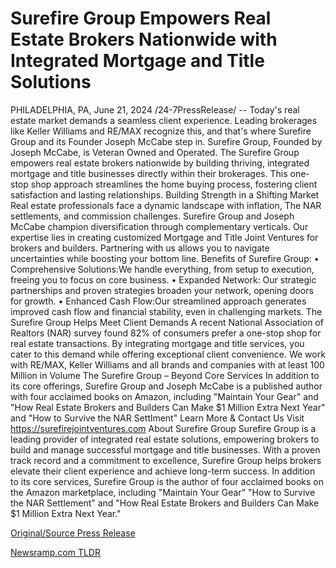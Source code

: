 # Surefire Group Empowers Real Estate Brokers Nationwide with Integrated Mortgage and Title Solutions

PHILADELPHIA, PA, June 21, 2024 /24-7PressRelease/ -- Today's real estate market demands a seamless client experience. Leading brokerages like Keller Williams and RE/MAX recognize this, and that's where Surefire Group and its Founder Joseph McCabe step in.  Surefire Group, Founded by Joseph McCabe, is Veteran Owned and Operated. The Surefire Group empowers real estate brokers nationwide by building thriving, integrated mortgage and title businesses directly within their brokerages. This one-stop shop approach streamlines the home buying process, fostering client satisfaction and lasting relationships.  Building Strength in a Shifting Market  Real estate professionals face a dynamic landscape with inflation, The NAR settlements, and commission challenges. Surefire Group and Joseph McCabe champion diversification through complementary verticals. Our expertise lies in creating customized Mortgage and Title Joint Ventures for brokers and builders. Partnering with us allows you to navigate uncertainties while boosting your bottom line.  Benefits of Surefire Group:  • Comprehensive Solutions:We handle everything, from setup to execution, freeing you to focus on core business. • Expanded Network: Our strategic partnerships and proven strategies broaden your network, opening doors for growth. • Enhanced Cash Flow:Our streamlined approach generates improved cash flow and financial stability, even in challenging markets.  The Surefire Group Helps Meet Client Demands  A recent National Association of Realtors (NAR) survey found 82% of consumers prefer a one-stop shop for real estate transactions. By integrating mortgage and title services, you cater to this demand while offering exceptional client convenience. We work with RE/MAX, Keller Williams and all brands and companies with at least 100 Million in Volume   The Surefire Group – Beyond Core Services  In addition to its core offerings, Surefire Group and Joseph McCabe is a published author with four acclaimed books on Amazon, including "Maintain Your Gear" and "How Real Estate Brokers and Builders Can Make $1 Million Extra Next Year" and "How to Survive the NAR Settlment"  Learn More & Contact Us  Visit https://surefirejointventures.com  About Surefire Group  Surefire Group is a leading provider of integrated real estate solutions, empowering brokers to build and manage successful mortgage and title businesses. With a proven track record and a commitment to excellence, Surefire Group helps brokers elevate their client experience and achieve long-term success.  In addition to its core services, Surefire Group is the author of four acclaimed books on the Amazon marketplace, including "Maintain Your Gear" "How to Survive the NAR Settlement" and "How Real Estate Brokers and Builders Can Make $1 Million Extra Next Year." 

[Original/Source Press Release](https://www.24-7pressrelease.com/press-release/511886/surefire-group-empowers-real-estate-brokers-nationwide-with-integrated-mortgage-and-title-solutions) 

[Newsramp.com TLDR](https://newsramp.com/None) 